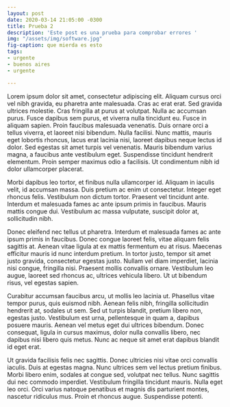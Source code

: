 ```yaml
---
layout: post
date: 2020-03-14 21:05:00 -0300
title: Prueba 2
description: 'Este post es una prueba para comprobar errores '
img: "/assets/img/software.jpg"
fig-caption: que mierda es esto
tags:
- urgente
- buenos aires
- urgente

---
```

Lorem ipsum dolor sit amet, consectetur adipiscing elit. Aliquam cursus orci vel nibh gravida, eu pharetra ante malesuada. Cras ac erat erat. Sed gravida ultrices molestie. Cras fringilla at purus at volutpat. Nulla ac accumsan purus. Fusce dapibus sem purus, et viverra nulla tincidunt eu. Fusce in aliquam sapien. Proin faucibus malesuada venenatis. Duis ornare orci a tellus viverra, et laoreet nisi bibendum. Nulla facilisi. Nunc mattis, mauris eget lobortis rhoncus, lacus erat lacinia nisi, laoreet dapibus neque lectus id dolor. Sed egestas sit amet turpis vel venenatis. Mauris bibendum varius magna, a faucibus ante vestibulum eget. Suspendisse tincidunt hendrerit elementum. Proin semper maximus odio a facilisis. Ut condimentum nibh id dolor ullamcorper placerat.

Morbi dapibus leo tortor, et finibus nulla ullamcorper id. Aliquam in iaculis velit, id accumsan massa. Duis pretium ac enim ut consectetur. Integer eget rhoncus felis. Vestibulum non dictum tortor. Praesent vel tincidunt ante. Interdum et malesuada fames ac ante ipsum primis in faucibus. Mauris mattis congue dui. Vestibulum ac massa vulputate, suscipit dolor at, sollicitudin nibh.

Donec eleifend nec tellus ut pharetra. Interdum et malesuada fames ac ante ipsum primis in faucibus. Donec congue laoreet felis, vitae aliquam felis sagittis at. Aenean vitae ligula at ex mattis fermentum eu at risus. Maecenas efficitur mauris id nunc interdum pretium. In tortor justo, tempor sit amet justo gravida, consectetur egestas justo. Nullam vel diam imperdiet, lacinia nisi congue, fringilla nisi. Praesent mollis convallis ornare. Vestibulum leo augue, laoreet sed rhoncus ac, ultrices vehicula libero. Ut ut bibendum risus, vel egestas sapien.

Curabitur accumsan faucibus arcu, ut mollis leo lacinia ut. Phasellus vitae tempor purus, quis euismod nibh. Aenean felis nibh, fringilla sollicitudin hendrerit at, sodales ut sem. Sed ut turpis blandit, pretium libero non, egestas justo. Vestibulum est urna, pellentesque in quam a, dapibus posuere mauris. Aenean vel metus eget dui ultrices bibendum. Donec consequat, ligula in cursus maximus, dolor nulla convallis libero, nec dapibus nisi libero quis metus. Nunc ac neque sit amet erat dapibus blandit id eget erat.

Ut gravida facilisis felis nec sagittis. Donec ultricies nisi vitae orci convallis iaculis. Duis at egestas magna. Nunc ultrices sem vel lectus pretium finibus. Morbi libero enim, sodales at congue sed, volutpat nec tellus. Nunc sagittis dui nec commodo imperdiet. Vestibulum fringilla tincidunt mauris. Nulla eget leo orci. Orci varius natoque penatibus et magnis dis parturient montes, nascetur ridiculus mus. Proin et rhoncus augue. Suspendisse potenti.